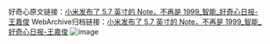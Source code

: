 好奇心原文链接：[小米发布了 5.7 英寸的 Note，不再是 1999_智能_好奇心日报-王嘉俊](https://www.qdaily.com/articles/5277.html)
WebArchive归档链接：[小米发布了 5.7 英寸的 Note，不再是 1999_智能_好奇心日报-王嘉俊](http://web.archive.org/web/20190623164412/https://www.qdaily.com/articles/5277.html)
![image](http://ww3.sinaimg.cn/large/007d5XDply1g3wgoh7xzxj30u05oab29)